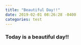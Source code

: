 ```yaml
---
title: "Beautiful Day!!"
date: 2019-02-01 08:26:28 -0400
categories: test
---
```


<h3>Today is a beautiful day!!</h3>

<script src='https://d3js.org/d3.v4.min.js'></script>

<script>
    d3.select('h3').style('color', 'darkblue');
    d3.select('h3').style('font-size', '24px');
</script>

